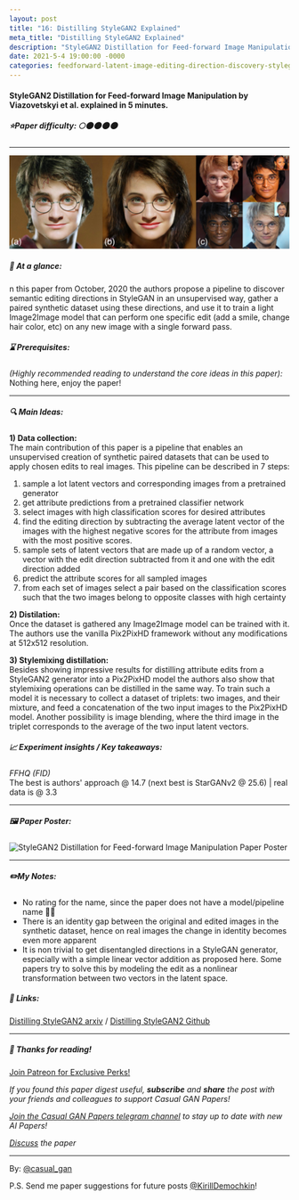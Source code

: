```yaml
---
layout: post
title: "16: Distilling StyleGAN2 Explained"
meta_title: "Distilling StyleGAN2 Explained"
description: "StyleGAN2 Distillation for Feed-forward Image Manipulation by Viazovetskyi et al. explained in 5 minutes."
date: 2021-5-4 19:00:00 -0000
categories: feedforward-latent-image-editing-direction-discovery-stylegan
---
```


#### StyleGAN2 Distillation for Feed-forward Image Manipulation by Viazovetskyi et al. explained in 5 minutes.

##### ⭐️Paper difficulty: 🌕🌑🌑🌑🌑

***

![StyleGAN2 Distillation for Feed-forward Image Manipulation Samples](/assets/images/distilling_teaser.png "Distilling StyleGAN2 Samples")

##### 🎯 At a glance:

n this paper from October, 2020 the authors propose a pipeline to discover semantic editing directions in StyleGAN in an unsupervised way, gather a paired synthetic dataset using these directions, and use it to train a light Image2Image model that can perform one specific edit (add a smile, change hair color, etc) on any new image with a single forward pass.

##### ⌛️ Prerequisites:

*(Highly recommended reading to understand the core ideas in this paper):*  
Nothing here, enjoy the paper!

***

##### 🔍 Main Ideas:

**1) Data collection:**  
The main contribution of this paper is a pipeline that enables an unsupervised creation of synthetic paired datasets that can be used to apply chosen edits to real images. This pipeline can be described in 7 steps:
1) sample a lot latent vectors and corresponding images from a pretrained generator
2) get attribute predictions from a pretrained classifier network
3) select images with high classification scores for desired attributes
4) find the editing direction by subtracting the average latent vector of the images with the highest negative scores for the attribute from images with the most positive scores.
5) sample sets of latent vectors that are made up of a random vector, a vector with the edit direction subtracted from it and one with the edit direction added
6) predict the attribute scores for all sampled images
7) from each set of images select a pair based on the classification scores such that the two images belong to opposite classes with high certainty

**2) Distilation:**  
Once the dataset is gathered any Image2Image model can be trained with it. The authors use the vanilla Pix2PixHD framework without any modifications at 512x512 resolution.

**3) Stylemixing distillation:**  
Besides showing impressive results for distilling attribute edits from a StyleGAN2 generator into a Pix2PixHD model the authors also show that stylemixing operations can be distilled in the same way. To train such a model it is necessary to collect a dataset of triplets: two images, and their mixture, and feed a concatenation of the two input images to the Pix2PixHD model. Another possibility is image blending, where the third image in the triplet corresponds to the average of the two input latent vectors.

##### 📈 Experiment insights / Key takeaways:
*FFHQ (FID)*  
The best is authors' approach @ 14.7 (next best is StarGANv2 @ 25.6) | real data is @ 3.3

***

##### 🖼️ Paper Poster:

![StyleGAN2 Distillation for Feed-forward Image Manipulation Paper Poster](/assets/images/distilling.png "Distilling StyleGAN2 Paper Poster")

***

##### ✏️My Notes:

- No rating for the name, since the paper does  not have a model/pipeline name 🤷‍♂️
- There is an identity gap between the original and edited images in the synthetic dataset, hence on real images the change in identity becomes even more apparent
- It is non trivial to get disentangled directions in a StyleGAN generator, especially with a simple linear vector addition as proposed here. Some papers try to solve this by modeling the edit as a nonlinear transformation between two vectors in the latent space.

##### 🔗 Links:
[Distilling StyleGAN2 arxiv](https://arxiv.org/abs/2003.03581) / [Distilling StyleGAN2 Github](https://github.com/EvgenyKashin/stylegan2-distillation)

***

##### 👋 Thanks for reading!

<a href="https://www.patreon.com/bePatron?u=53448948" data-patreon-widget-type="become-patron-button">Join Patreon for Exclusive Perks!</a><script async src="https://c6.patreon.com/becomePatronButton.bundle.js"></script>

*If you found this paper digest useful, **subscribe** and **share** the post with your friends and colleagues to support Casual GAN Papers!*

*[Join the Casual GAN Papers telegram channel](https://t.me/joinchat/KeutnzlvetRkZGZi) to stay up to date with new AI Papers!*

*[Discuss](https://t.me/casual_gans_chat) the paper*

***

By: [@casual_gan](https://t.me/joinchat/KeutnzlvetRkZGZi)

P.S. Send me paper suggestions for future posts
[@KirillDemochkin](mailto:kdemochkin@gmail.com)!
